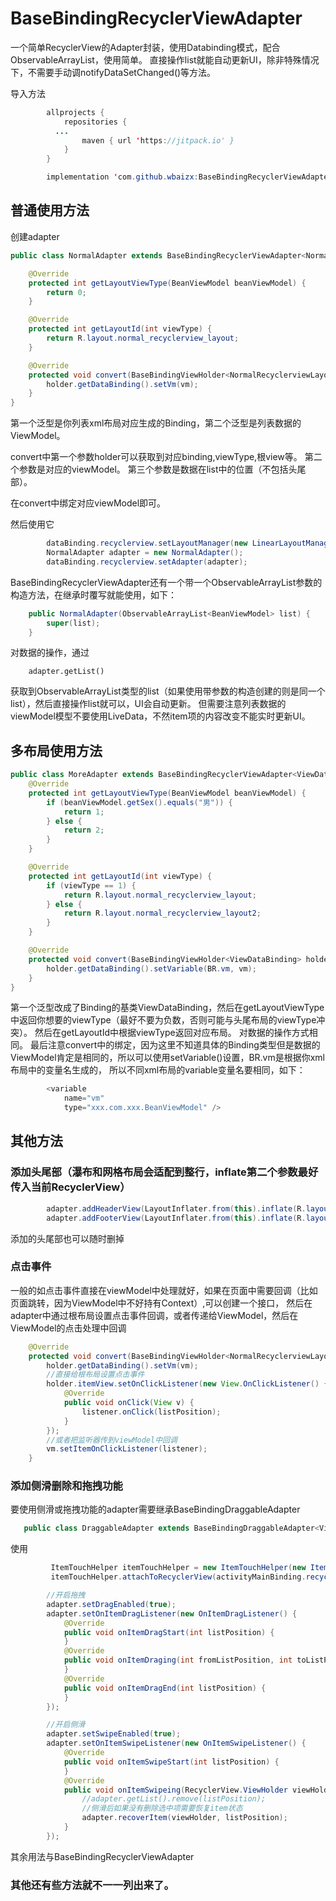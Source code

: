 # BaseBindingRecyclerViewAdapter


 一个简单RecyclerView的Adapter封装，使用Databinding模式，配合ObservableArrayList，使用简单。
 直接操作list就能自动更新UI，除非特殊情况下，不需要手动调notifyDataSetChanged()等方法。


 导入方法
```java
        allprojects {
            repositories {
		  ...
                maven { url 'https://jitpack.io' }
            }
        }

        implementation 'com.github.wbaizx:BaseBindingRecyclerViewAdapter:1.1.0'
```
## 普通使用方法

 创建adapter

```java
public class NormalAdapter extends BaseBindingRecyclerViewAdapter<NormalRecyclerviewLayoutBinding, BeanViewModel> {

    @Override
    protected int getLayoutViewType(BeanViewModel beanViewModel) {
        return 0;
    }

    @Override
    protected int getLayoutId(int viewType) {
        return R.layout.normal_recyclerview_layout;
    }

    @Override
    protected void convert(BaseBindingViewHolder<NormalRecyclerviewLayoutBinding> holder, BeanViewModel vm, int listPosition) {
        holder.getDataBinding().setVm(vm);
    }
}

```
 第一个泛型是你列表xml布局对应生成的Binding，第二个泛型是列表数据的ViewModel。

 convert中第一个参数holder可以获取到对应binding,viewType,根view等。
 第二个参数是对应的viewModel。
 第三个参数是数据在list中的位置（不包括头尾部）。

 在convert中绑定对应viewModel即可。

 然后使用它
```java
        dataBinding.recyclerview.setLayoutManager(new LinearLayoutManager(getContext()));
        NormalAdapter adapter = new NormalAdapter();
        dataBinding.recyclerview.setAdapter(adapter);
```
 BaseBindingRecyclerViewAdapter还有一个带一个ObservableArrayList参数的构造方法，在继承时覆写就能使用，如下：
```java
    public NormalAdapter(ObservableArrayList<BeanViewModel> list) {
        super(list);
    }
```
 对数据的操作，通过

        adapter.getList()

 获取到ObservableArrayList类型的list（如果使用带参数的构造创建的则是同一个list），然后直接操作list就可以，UI会自动更新。
 但需要注意列表数据的viewModel模型不要使用LiveData，不然item项的内容改变不能实时更新UI。

## 多布局使用方法

```java
public class MoreAdapter extends BaseBindingRecyclerViewAdapter<ViewDataBinding, BeanViewModel> {
    @Override
    protected int getLayoutViewType(BeanViewModel beanViewModel) {
        if (beanViewModel.getSex().equals("男")) {
            return 1;
        } else {
            return 2;
        }
    }

    @Override
    protected int getLayoutId(int viewType) {
        if (viewType == 1) {
            return R.layout.normal_recyclerview_layout;
        } else {
            return R.layout.normal_recyclerview_layout2;
        }
    }

    @Override
    protected void convert(BaseBindingViewHolder<ViewDataBinding> holder, BeanViewModel vm, int listPosition) {
        holder.getDataBinding().setVariable(BR.vm, vm);
    }
}

```

 第一个泛型改成了Binding的基类ViewDataBinding，然后在getLayoutViewType中返回你想要的viewType（最好不要为负数，否则可能与头尾布局的viewType冲突）。
 然后在getLayoutId中根据viewType返回对应布局。
 对数据的操作方式相同。
 最后注意convert中的绑定，因为这里不知道具体的Binding类型但是数据的ViewModel肯定是相同的，所以可以使用setVariable()设置，BR.vm是根据你xml布局中的变量名生成的，
 所以不同xml布局的variable变量名要相同，如下：
```java
        <variable
            name="vm"
            type="xxx.com.xxx.BeanViewModel" />
```


## 其他方法

### 添加头尾部（瀑布和网格布局会适配到整行，inflate第二个参数最好传入当前RecyclerView）
```java
        adapter.addHeaderView(LayoutInflater.from(this).inflate(R.layout.head, recycler, false));
        adapter.addFooterView(LayoutInflater.from(this).inflate(R.layout.head, recycler, false));
```
 添加的头尾部也可以随时删掉

### 点击事件

 一般的如点击事件直接在viewModel中处理就好，如果在页面中需要回调（比如页面跳转，因为ViewModel中不好持有Context）,可以创建一个接口，
 然后在adapter中通过根布局设置点击事件回调，或者传递给ViewModel，然后在ViewModel的点击处理中回调
```java
    @Override
    protected void convert(BaseBindingViewHolder<NormalRecyclerviewLayoutBinding> holder, BeanViewModel vm, final int listPosition) {
        holder.getDataBinding().setVm(vm);
        //直接给根布局设置点击事件
        holder.itemView.setOnClickListener(new View.OnClickListener() {
            @Override
            public void onClick(View v) {
                listener.onClick(listPosition);
            }
        });
        //或者把监听器传到viewModel中回调
        vm.setItemOnClickListener(listener);
    }
```
### 添加侧滑删除和拖拽功能

 要使用侧滑或拖拽功能的adapter需要继承BaseBindingDraggableAdapter

```java
   public class DraggableAdapter extends BaseBindingDraggableAdapter<ViewDataBinding, BeanViewModel>
```
 使用
```java
         ItemTouchHelper itemTouchHelper = new ItemTouchHelper(new ItemTouchHelperCallback(adapter));
         itemTouchHelper.attachToRecyclerView(activityMainBinding.recycler);

        //开启拖拽
        adapter.setDragEnabled(true);
        adapter.setOnItemDragListener(new OnItemDragListener() {
            @Override
            public void onItemDragStart(int listPosition) {
            }
            @Override
            public void onItemDraging(int fromListPosition, int toListPosition) {
            }
            @Override
            public void onItemDragEnd(int listPosition) {
            }
        });

        //开启侧滑
        adapter.setSwipeEnabled(true);
        adapter.setOnItemSwipeListener(new OnItemSwipeListener() {
            @Override
            public void onItemSwipeStart(int listPosition) {
            }
            @Override
            public void onItemSwipeing(RecyclerView.ViewHolder viewHolder, int listPosition) {
                //adapter.getList().remove(listPosition);
                //侧滑后如果没有删除选中项需要恢复item状态
                adapter.recoverItem(viewHolder, listPosition);
            }
        });
```
 其余用法与BaseBindingRecyclerViewAdapter

### 其他还有些方法就不一一列出来了。